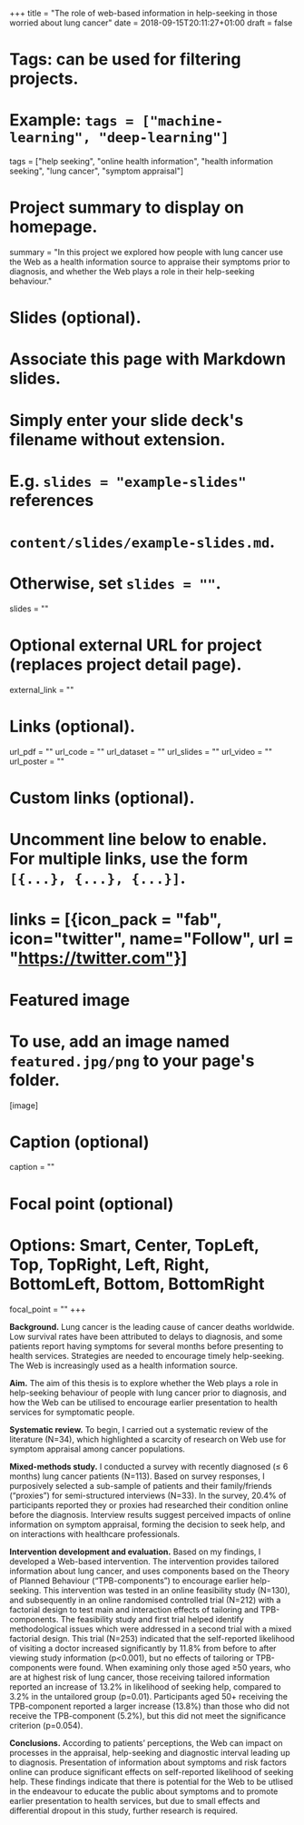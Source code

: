 +++
title = "The role of web-based information in help-seeking in those worried about lung cancer"
date = 2018-09-15T20:11:27+01:00
draft = false

# Tags: can be used for filtering projects.
# Example: `tags = ["machine-learning", "deep-learning"]`
tags = ["help seeking", "online health information", "health information seeking", "lung cancer", "symptom appraisal"]

# Project summary to display on homepage.
summary = "In this project we explored how people with lung cancer use the Web as a health information source to appraise their symptoms prior to diagnosis, and whether the Web plays a role in their help-seeking behaviour."

# Slides (optional).
#   Associate this page with Markdown slides.
#   Simply enter your slide deck's filename without extension.
#   E.g. `slides = "example-slides"` references 
#   `content/slides/example-slides.md`.
#   Otherwise, set `slides = ""`.
slides = ""

# Optional external URL for project (replaces project detail page).
external_link = ""

# Links (optional).
url_pdf = ""
url_code = ""
url_dataset = ""
url_slides = ""
url_video = ""
url_poster = ""

# Custom links (optional).
#   Uncomment line below to enable. For multiple links, use the form `[{...}, {...}, {...}]`.
# links = [{icon_pack = "fab", icon="twitter", name="Follow", url = "https://twitter.com"}]

# Featured image
# To use, add an image named `featured.jpg/png` to your page's folder. 
[image]
  # Caption (optional)
  caption = ""

  # Focal point (optional)
  # Options: Smart, Center, TopLeft, Top, TopRight, Left, Right, BottomLeft, Bottom, BottomRight
  focal_point = ""
+++

**Background.** Lung cancer is the leading cause of cancer deaths worldwide. Low survival rates have been attributed to delays to diagnosis, and some patients report having symptoms for several months before presenting to health services. Strategies are needed to encourage timely help-seeking. The Web is increasingly used as a health information source.

**Aim.** The aim of this thesis is to explore whether the Web plays a role in help-seeking behaviour of people with lung cancer prior to diagnosis, and how the Web can be utilised to encourage earlier presentation to health services for symptomatic people.

**Systematic review.** To begin, I carried out a systematic review of the literature (N=34), which highlighted a scarcity of research on Web use for symptom appraisal among cancer populations.

**Mixed-methods study.** I conducted a survey with recently diagnosed (≤ 6 months) lung cancer patients (N=113). Based on survey responses, I purposively selected a sub-sample of patients and their family/friends (“proxies”) for semi-structured interviews (N=33). In the survey, 20.4% of participants reported they or proxies had researched their condition online before the diagnosis. Interview results suggest perceived impacts of online information on symptom appraisal, forming the decision to seek help, and on interactions with healthcare professionals.

**Intervention development and evaluation.** Based on my findings, I developed a Web-based intervention. The intervention provides tailored information about lung cancer, and uses components based on the Theory of Planned Behaviour (“TPB-components”) to encourage earlier help-seeking. This intervention was tested in an online feasibility study (N=130), and subsequently in an online randomised controlled trial (N=212) with a factorial design to test main and interaction effects of tailoring and TPB-components. The feasibility study and first trial helped identify methodological issues which were addressed in a second trial with a mixed factorial design. This trial (N=253) indicated that the self-reported likelihood of visiting a doctor increased significantly by 11.8% from before to after viewing study information (p<0.001), but no effects of tailoring or TPB-components were found. When examining only those aged ≥50 years, who are at highest risk of lung cancer, those receiving tailored information reported an increase of 13.2% in likelihood of seeking help, compared to 3.2% in the untailored group (p=0.01). Participants aged 50+ receiving the TPB-component reported a larger increase (13.8%) than those who did not receive the TPB-component (5.2%), but this did not meet the significance criterion (p=0.054).

**Conclusions.** According to patients’ perceptions, the Web can impact on processes in the appraisal, help-seeking and diagnostic interval leading up to diagnosis. Presentation of information about symptoms and risk factors online can produce significant effects on self-reported likelihood of seeking help. These findings indicate that there is potential for the Web to be utlised in the endeavour to educate the public about symptoms and to promote earlier presentation to health services, but due to small effects and differential dropout in this study, further research is required.